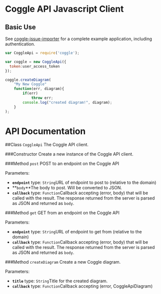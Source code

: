 # Coggle API Javascript Client

## Basic Use
See [coggle-issue-importer](http://github.com/coggle/coggle-issue-importer) for
a complete example application, including authentication.

```js
var CoggleApi = require('coggle');

var coggle = new CoggleApi({
  token:user_access_token
});

coggle.createDiagram(
    "My New Coggle"
    function(err, diagram){
        if(err)
            throw err;
        console.log("created diagram!", diagram);
    }
);
```


# API Documentation
##Class `CoggleApi`
The Coggle API client.

###Constructor
Create a new instance of the Coggle API client.

###Method `post`
POST to an endpoint on the Coggle API

Parameters:
  * **`endpoint`** type: `String`URL of endpoint to post to (relative to the domain)
  * **`body`**The body to post. Will be converted to JSON.
  * **`callback`** type: `Function`Callback accepting (error, body) that will be called with the result. The response returned from the server is parsed as JSON and returned as `body`.

###Method `get`
GET from an endpoint on the Coggle API

Parameters:
  * **`endpoint`** type: `String`URL of endpoint to get from (relative to the domain)
  * **`callback`** type: `Function`Callback accepting (error, body) that will be called with the result. The response returned from the server is parsed as JSON and returned as `body`.

###Method `createDiagram`
Create a new Coggle diagram.

Parameters:
  * **`title`** type: `String`Title for the created diagram.
  * **`callback`** type: `Function`Callback accepting (error, CoggleApiDiagram)
